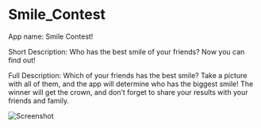 # Smile_Contest
App name:
Smile Contest!

Short Description:
Who has the best smile of your friends? Now you can find out!

Full Description:
Which of your friends has the best smile? Take a picture with all of them, and the app will determine who has the biggest smile! The winner will get the crown, and don’t forget to share your results with your friends and family.

![Screenshot](file:///C:/Users/ncpow/Desktop/Smile%20App/unnamed.png)
